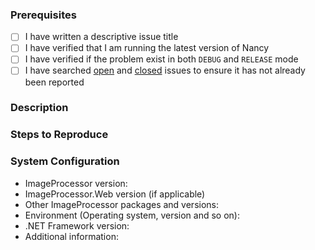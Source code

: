 ### Prerequisites

- [ ] I have written a descriptive issue title
- [ ] I have verified that I am running the latest version of Nancy
- [ ] I have verified if the problem exist in both `DEBUG` and `RELEASE` mode
- [ ] I have searched [open](https://github.com/JimBobSquarePants/ImageProcessor/issuess) and [closed](https://github.com/JimBobSquarePants/ImageProcessor/issues?q=is%3Aissue+is%3Aclosed) issues to ensure it has not already been reported

### Description
<!-- A description of the bug or feature -->

### Steps to Reproduce
<!-- List of steps, sample code, failing test or link to a project that reproduces the behavior -->

### System Configuration
<!-- Tell us about the environment where you are experiencing the bug -->

- ImageProcessor version:
- ImageProcessor.Web version (if applicable)
- Other ImageProcessor packages and versions:
- Environment (Operating system, version and so on):
- .NET Framework version:
- Additional information:

<!-- Thanks for reporting the issue to ImageProcessor! -->
